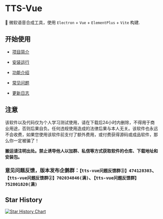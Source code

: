 # TTS-Vue

🎤 微软语音合成工具，使用 `Electron` + `Vue` + `ElementPlus` + `Vite` 构建.

## 开始使用

- [项目简介](https://loker-page.lgwawork.com/guide/intro.html)

- [安装运行](https://loker-page.lgwawork.com/guide/install.html)

- [功能介绍](https://loker-page.lgwawork.com/guide/features.html)

- [常见问题](https://loker-page.lgwawork.com/guide/qa.html)

- [更新日志](https://loker-page.lgwawork.com/guide/update.html)

## 注意

该软件以及代码仅为个人学习测试使用，请在下载后24小时内删除，不得用于商业用途，否则后果自负。任何违规使用造成的法律后果与本人无关。该软件也永远不会收费，如果您使用该软件前支付了额外费用，或付费获得源码或成品软件，那么你一定被骗了！

**搬运请注明出处。禁止诱导他人以加群、私信等方式获取软件的仓库、下载地址和安装包。**

### 意见问题反馈，版本发布企鹅群：`【tts-vue问题反馈群③】474128303`、`【tts-vue问题反馈群②】702034846(满)`、`【tts-vue问题反馈群】752801820(满)`

## Star History

[![Star History Chart](https://api.star-history.com/svg?repos=LokerL/tts-vue&type=Date)](https://star-history.com/#LokerL/tts-vue&Date)
